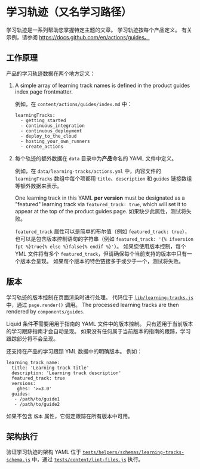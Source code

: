# 学习轨迹（又名学习路径）

学习轨迹是一系列帮助您掌握特定主题的文章。 学习轨迹按每个产品定义。 有关示例，请参阅 https://docs.github.com/en/actions/guides。

## 工作原理

产品的学习轨迹数据在两个地方定义：

1. A simple array of learning track names is defined in the product guides index page frontmatter.

    例如，在 `content/actions/guides/index.md` 中：
    ```
    learningTracks:
      - getting_started
      - continuous_integration
      - continuous_deployment
      - deploy_to_the_cloud
      - hosting_your_own_runners
      - create_actions
    ```

2. 每个轨迹的额外数据在 `data` 目录中为**产品**命名的 YAML 文件中定义。

    例如，在 `data/learning-tracks/actions.yml` 中，内容文件的 `learningTracks` 数组中每个项都用 `title`、`description` 和 `guides` 链接数组等额外数据来表示。

    One learning track in this YAML **per version** must be designated as a "featured" learning track via `featured_track: true`, which will set it to appear at the top of the product guides page. 如果缺少此属性，测试将失败。

    `featured_track` 属性可以是简单的布尔值（例如 `featured_track: true`），也可以是包含版本控制语句的字符串（例如 `featured_track: '{% ifversion fpt %}true{% else %}false{% endif %}'`）。 如果您使用版本控制，每个 YML 文件将有多个 `featured_track`，但请确保每个当前支持的版本中只有一个版本会呈现。 如果每个版本的特色链接多于或少于一个，测试将失败。

## 版本

学习轨迹的版本控制在页面渲染时进行处理。 代码位于 [`lib/learning-tracks.js`](lib/learning-tracks.js) 中，通过 `page.render()` 调用。 The processed learning tracks are then rendered by `components/guides`.

Liquid 条件**不**需要用用于指南的 YAML 文件中的版本控制。 只有适用于当前版本的学习跟踪指南才会自动呈现。 如果没有任何属于当前版本的指南的跟踪，学习跟踪部分将不会呈现。

还支持在产品的学习跟踪 YML 数据中的明确版本。 例如：
```
learning_track_name:
  title: 'Learning track title'
  description: 'Learning track description'
  featured_track: true
  versions:
    ghes: '>=3.0'
  guides:
   - /path/to/guide1
   - /path/to/guide2
```
如果不包含 `版本` 属性，它假定跟踪在所有版本中可用。

## 架构执行

验证学习轨迹的架构 YAML 位于 [`tests/helpers/schemas/learning-tracks-schema.js`](tests/helpers/schemas/learning-tracks-schema.js) 中，通过 [`tests/content/lint-files.js`](tests/content/lint-files.js) 执行。
